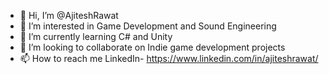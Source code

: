 - 👋 Hi, I’m @AjiteshRawat
- 👀 I’m interested in Game Development and Sound Engineering
- 🌱 I’m currently learning C# and Unity
- 💞️ I’m looking to collaborate on Indie game development projects
- 📫 How to reach me LinkedIn- https://www.linkedin.com/in/ajiteshrawat/

<!---
AjiteshRawat/AjiteshRawat is a ✨ special ✨ repository because its `README.md` (this file) appears on your GitHub profile.
You can click the Preview link to take a look at your changes.
--->
